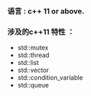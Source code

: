 ### 语言 : c++ 11 or above.
### 涉及的c++11 特性 ：
- std::mutex
- std::thread
- std::list
- std::vector
- std::condition_variable
- std::queue
